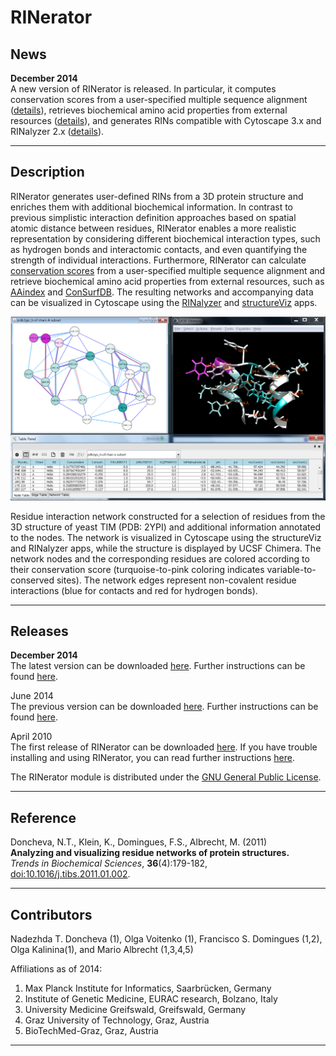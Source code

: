 RINerator
=========

News
----

**December 2014**  
A new version of RINerator is released. In particular, it computes conservation scores from a user-specified multiple sequence alignment ([details](./cons_scores.md)), retrieves biochemical amino acid properties from external resources ([details](./install_rinerator.md#example4)), and generates RINs compatible with Cytoscape 3.x and RINalyzer 2.x ([details](./rindata_gen.md)).

* * *

Description
-----------

RINerator generates user-defined RINs from a 3D protein structure and enriches them with additional biochemical information. In contrast to previous simplistic interaction definition approaches based on spatial atomic distance between residues, RINerator enables a more realistic representation by considering different biochemical interaction types, such as hydrogen bonds and interactomic contacts, and even quantifying the strength of individual interactions. Furthermore, RINerator can calculate [conservation scores](./cons_scores.md) from a user-specified multiple sequence alignment and retrieve biochemical amino acid properties from external resources, such as [AAindex](http://www.genome.jp/aaindex/) and [ConSurfDB](http://bental.tau.ac.il/new_ConSurfDB/). The resulting networks and accompanying data can be visualized in Cytoscape using the [RINalyzer](../README.txt) and [structureViz](http://www.cgl.ucsf.edu/cytoscape/structureViz2/) apps.

![Figure 1](./images/rinerator.png)

Residue interaction network constructed for a selection of residues from the 3D structure of yeast TIM (PDB: 2YPI) and additional information annotated to the nodes. The network is visualized in Cytoscape using the structureViz and RINalyzer apps, while the structure is displayed by UCSF Chimera. The network nodes and the corresponding residues are colored according to their conservation score (turquoise-to-pink coloring indicates variable-to-conserved sites). The network edges represent non-covalent residue interactions (blue for contacts and red for hydrogen bonds).

* * *

Releases
--------

**December 2014**  
The latest version can be downloaded [here](../rinerator/RINerator_V0.5.1.tar.gz). Further instructions can be found [here](./install_rinerator.md).

June 2014  
The previous version can be downloaded [here](../rinerator/RINerator_V0.5.tar.gz). Further instructions can be found [here](./install_rinerator.md).

April 2010  
The first release of RINerator can be downloaded [here](../rinerator/RINerator_V0.3.4.tar.gz). If you have trouble installing and using RINerator, you can read further instructions [here](../rinerator/README.TXT).

The RINerator module is distributed under the [GNU General Public License](http://www.gnu.org/licenses/gpl.html).

* * *

Reference
---------

Doncheva, N.T., Klein, K., Domingues, F.S., Albrecht, M. (2011)  
**Analyzing and visualizing residue networks of protein structures.**  
_Trends in Biochemical Sciences_, **36**(4):179-182, [doi:10.1016/j.tibs.2011.01.002](http://dx.doi.org/doi:10.1016/j.tibs.2011.01.002).

* * *

Contributors
------------

Nadezhda T. Doncheva (1), Olga Voitenko (1), Francisco S. Domingues (1,2), Olga Kalinina(1), and Mario Albrecht (1,3,4,5)  

Affiliations as of 2014:
1. Max Planck Institute for Informatics, Saarbrücken, Germany  
2. Institute of Genetic Medicine, EURAC research, Bolzano, Italy  
3. University Medicine Greifswald, Greifswald, Germany  
4. Graz University of Technology, Graz, Austria  
5. BioTechMed-Graz, Graz, Austria  

* * *
